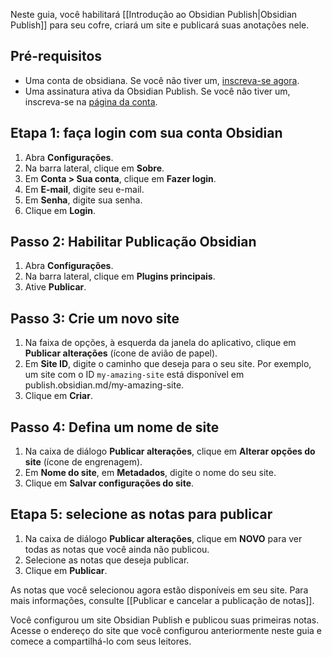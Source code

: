 Neste guia, você habilitará [[Introdução ao Obsidian Publish|Obsidian Publish]] para seu cofre, criará um site e publicará suas anotações nele.

## Pré-requisitos

- Uma conta de obsidiana. Se você não tiver um, [inscreva-se agora](https://obsidian.md/account#mode=signup).
- Uma assinatura ativa da Obsidian Publish. Se você não tiver um, inscreva-se na [página da conta](https://obsidian.md/account).

## Etapa 1: faça login com sua conta Obsidian

1. Abra **Configurações**.
2. Na barra lateral, clique em **Sobre**.
3. Em **Conta > Sua conta**, clique em **Fazer login**.
4. Em **E-mail**, digite seu e-mail.
5. Em **Senha**, digite sua senha.
6. Clique em **Login**.

## Passo 2: Habilitar Publicação Obsidian

1. Abra **Configurações**.
2. Na barra lateral, clique em **Plugins principais**.
3. Ative **Publicar**.

## Passo 3: Crie um novo site

1. Na faixa de opções, à esquerda da janela do aplicativo, clique em **Publicar alterações** (ícone de avião de papel).
2. Em **Site ID**, digite o caminho que deseja para o seu site. Por exemplo, um site com o ID `my-amazing-site` está disponível em publish.obsidian.md/my-amazing-site.
3. Clique em **Criar**.

## Passo 4: Defina um nome de site

1. Na caixa de diálogo **Publicar alterações**, clique em **Alterar opções do site** (ícone de engrenagem).
2. Em **Nome do site**, em **Metadados**, digite o nome do seu site.
3. Clique em **Salvar configurações do site**.

## Etapa 5: selecione as notas para publicar

1. Na caixa de diálogo **Publicar alterações**, clique em **NOVO** para ver todas as notas que você ainda não publicou.
2. Selecione as notas que deseja publicar.
3. Clique em **Publicar**.

As notas que você selecionou agora estão disponíveis em seu site. Para mais informações, consulte [[Publicar e cancelar a publicação de notas]].

Você configurou um site Obsidian Publish e publicou suas primeiras notas. Acesse o endereço do site que você configurou anteriormente neste guia e comece a compartilhá-lo com seus leitores.